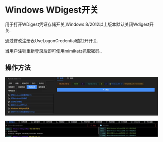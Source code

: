 # Windows WDigest开关


用于打开WDigest凭证存储开关,Windows 8/2012以上版本默认关闭Wdigest开关.

通过修改注册表UseLogonCredential值打开开关.

当用户注销重新登录后即可使用mimikatz抓取密码..

## 操作方法
![](img\CredentialAccess_CredentialDumping_WindowsWDigestEnable\1.webp)

![](img\CredentialAccess_CredentialDumping_WindowsWDigestEnable\2.webp)



